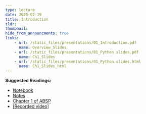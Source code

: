 ```yaml
---
type: lecture
date: 2025-02-19
title: Introduction
tldr: 
thumbnail: 
hide_from_announcments: true
links: 
    - url: /static_files/presentations/01_Introduction.pdf
      name: Overview_Slides
    - url: /static_files/presentations/01_Python slides.pdf
      name: Ch1_Slides
    - url: /static_files/presentations/01_Python.slides.html
      name: Ch1_Slides_html
---
```

**Suggested Readings:**
- [Notebook](https://github.com/phonchi/nsysu-math106A/blob/main/static_files/presentations/01_Python.ipynb)
- [Notes](https://hackmd.io/@phonchi/programming-ch1)
- [Chapter 1 of ABSP](https://automatetheboringstuff.com/2e/chapter1/)
- [[Recorded video]](https://www.youtube.com/playlist?list=PLHNZtBNWQ-86_tSKUHeWiK1w9rY5LdmJn)


